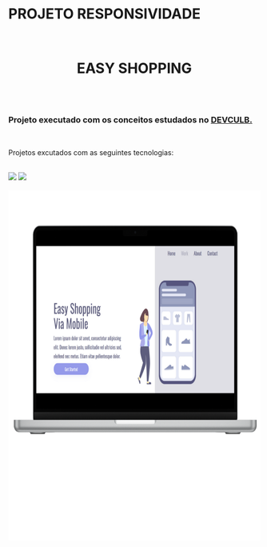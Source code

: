 <h1> PROJETO RESPONSIVIDADE</h1>
<br>
<h1 align="center"> EASY SHOPPING</h1>
<br>
<br>
<h3>Projeto executado com os conceitos estudados no <a href="https://rodolfomori.com.br/devclub-n1/">DEVCULB.</a></h3>
<br>
<p>Projetos excutados com as seguintes tecnologias:</p>
<br>
<img src="https://img.shields.io/badge/HTML5-E34F26?style=for-the-badge&logo=html5&logoColor=white">
<img src="https://img.shields.io/badge/CSS3-1572B6?style=for-the-badge&logo=css3&logoColor=white">
<br>
<br>
<img src="https://github.com/SidemarOliveira/Meu-projeto-Resp.03/blob/main/assetes/figura%201.png" height="700">


